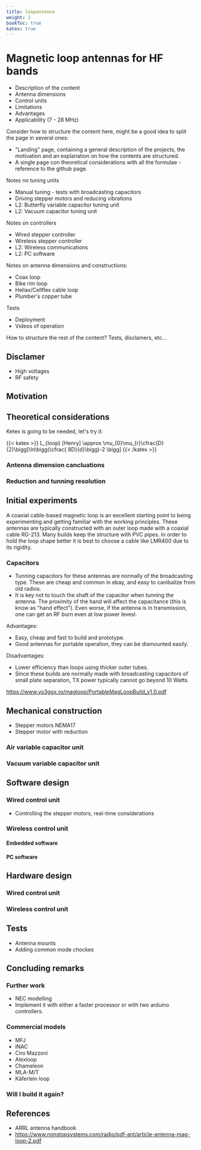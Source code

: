 ```yaml
---
title: loopantenna
weight: 2
bookToc: true
katex: true
---
```


# Magnetic loop antennas for HF bands

* Description of the content
* Antenna dimensions
* Control units
* Limitations
* Advantages
* Applicability (7 - 28 MHz)

Consider how to structure the content here, might be a good idea to split the page in several ones:
* "Landing" page, containing a general description of the projects, the motivation and an explanation on how the contents are structured.
* A single page con theoretical considerations with all the formulae - reference to the github page.

Notes no tuning units
* Manual tuning - tests with broadcasting capacitors
* Driving stepper motors and reducing vibrations
* L2: Butterfly variable capacitor tuning unit
* L2: Vacuum capacitor tuning unit

Notes on controllers
* Wired stepper controller
* Wireless stepper controller
* L2: Wireless communications
* L2: PC software

Notes on antenna dimensions and constructions:
* Coax loop
* Bike rim loop
* Heliax/Cellflex cable loop
* Plumber's copper tube

Tests <br />
* Deployment
* Videos of operation

How to structure the rest of the content? Tests, disclamers, etc...

## Disclamer
* High voltages
* RF safety

## Motivation

## Theoretical considerations

Ketex is going to be needed, let's try it:  
   
{{< katex >}}
L_{loop} [Henry] \approx \mu_{0}\mu_{r}\cfrac{D}{2}\bigg[\ln\bigg(\cfrac{ 8D}{d}\bigg)-2 \bigg]
{{< /katex >}}

### Antenna dimension cancluations

### Reduction and tunning resolution

## Initial experiments
A coaxial cable-based magnetic loop is an excellent starting point to being experimenting and getting familiar with the working principles. These antennas are typically constructed with an outer loop made with a coaxial cable RG-213. Many builds keep the structure with PVC pipes. In order to hold the loop shape better it is best to choose a cable like LMR400 due to its rigidity.

### Capacitors
* Tunning capacitors for these antennas are normally of the broadcasting type. These are cheap and common in ebay, and easy to canibalize from old radios.
* It is key not to touch the shaft of the capacitor when tunning the antenna. The proximity of the hand will affect the capacitance (this is know as "hand effect"). Even worse, if the antenna is in transmission, one can get an RF burn even at low power levesl. 

Advantages:
* Easy, cheap and fast to build and prototype.
* Good antennas for portable operation, they can be dismounted easily.

Disadvantages:
* Lower efficiency than loops using thicker outer tubes.
* Since these builds are normally made with broadcasting capacitors of small plate separation, TX power typically cannot go beyond 10 Watts.


https://www.yo3ggx.ro/magloop/PortableMagLoopBuild_v1.0.pdf

## Mechanical construction
* Stepper motors NEMA17
* Stepper motor with reduction

### Air variable capacitor unit

### Vacuum variable capacitor unit

## Software design

### Wired control unit
* Controlling the stepper motors, real-time considerations

### Wireless control unit
#### Embedded software
#### PC software

## Hardware design

### Wired control unit

### Wireless control unit

## Tests
* Antenna mounts
* Adding common mode chockes

## Concluding remarks

### Further work
* NEC modelling
* Implement it with either a faster processor or with two arduino controllers.

### Commercial models
* MFJ
* INAC
* Ciro Mazzoni
* Alexloop
* Chameleon
* MLA-M/T
* Käferlein loop
### Will I build it again?

## References
* ARRL antenna handbook
* https://www.nonstopsystems.com/radio/pdf-ant/article-antenna-mag-loop-2.pdf